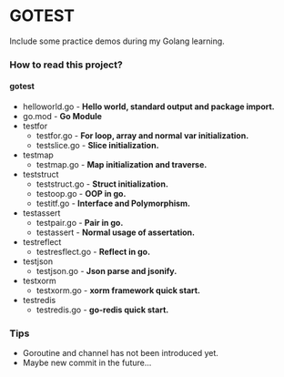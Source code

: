 # GOTEST
Include some practice demos during my Golang learning.

### How to read this project?

#### gotest

- helloworld.go - **Hello world, standard output and package import.**
- go.mod - **Go Module**
- testfor
  - testfor.go - **For loop, array and normal var initialization.**
  - testslice.go - **Slice initialization.**
- testmap
  - testmap.go - **Map initialization and traverse.**
- teststruct
  - teststruct.go - **Struct initialization.**
  - testoop.go - **OOP in go.**
  - testitf.go - **Interface and Polymorphism.**
- testassert
  - testpair.go - **Pair in go.**
  - testassert - **Normal usage of assertation.**
- testreflect
  - testresflect.go - **Reflect in go.**
- testjson
  - testjson.go - **Json parse and jsonify.**
- testxorm
  - testxorm.go - **xorm framework quick start.**
- testredis
  - testredis.go - **go-redis quick start.**

### Tips

+ Goroutine and channel has not been introduced yet.
+ Maybe new commit in the future...